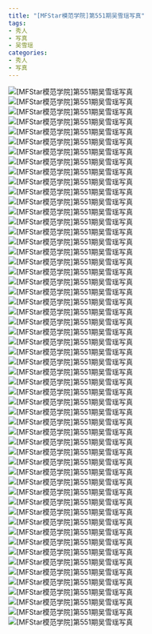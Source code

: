 ```yaml
---
title: "[MFStar模范学院]第551期吴雪瑶写真"
tags: 
- 秀人
- 写真
- 吴雪瑶
categories:
- 秀人
- 写真
---
```


![[MFStar模范学院]第551期吴雪瑶写真](https://img.ilovese.xyz/1734712269087.webp)
![[MFStar模范学院]第551期吴雪瑶写真](https://img.ilovese.xyz/1734712270920.webp)
![[MFStar模范学院]第551期吴雪瑶写真](https://img.ilovese.xyz/1734712272669.webp)
![[MFStar模范学院]第551期吴雪瑶写真](https://img.ilovese.xyz/1734712274755.webp)
![[MFStar模范学院]第551期吴雪瑶写真](https://img.ilovese.xyz/1734712276467.webp)
![[MFStar模范学院]第551期吴雪瑶写真](https://img.ilovese.xyz/1734712278501.webp)
![[MFStar模范学院]第551期吴雪瑶写真](https://img.ilovese.xyz/1734712279994.webp)
![[MFStar模范学院]第551期吴雪瑶写真](https://img.ilovese.xyz/1734712281600.webp)
![[MFStar模范学院]第551期吴雪瑶写真](https://img.ilovese.xyz/1734712283441.webp)
![[MFStar模范学院]第551期吴雪瑶写真](https://img.ilovese.xyz/1734712285059.webp)
![[MFStar模范学院]第551期吴雪瑶写真](https://img.ilovese.xyz/1734712286773.webp)
![[MFStar模范学院]第551期吴雪瑶写真](https://img.ilovese.xyz/1734712288323.webp)
![[MFStar模范学院]第551期吴雪瑶写真](https://img.ilovese.xyz/1734712290253.webp)
![[MFStar模范学院]第551期吴雪瑶写真](https://img.ilovese.xyz/1734712292028.webp)
![[MFStar模范学院]第551期吴雪瑶写真](https://img.ilovese.xyz/1734712293879.webp)
![[MFStar模范学院]第551期吴雪瑶写真](https://img.ilovese.xyz/1734712295598.webp)
![[MFStar模范学院]第551期吴雪瑶写真](https://img.ilovese.xyz/1734712297223.webp)
![[MFStar模范学院]第551期吴雪瑶写真](https://img.ilovese.xyz/1734712298799.webp)
![[MFStar模范学院]第551期吴雪瑶写真](https://img.ilovese.xyz/1734712300391.webp)
![[MFStar模范学院]第551期吴雪瑶写真](https://img.ilovese.xyz/1734712302293.webp)
![[MFStar模范学院]第551期吴雪瑶写真](https://img.ilovese.xyz/1734712303622.webp)
![[MFStar模范学院]第551期吴雪瑶写真](https://img.ilovese.xyz/1734712305018.webp)
![[MFStar模范学院]第551期吴雪瑶写真](https://img.ilovese.xyz/1734712306285.webp)
![[MFStar模范学院]第551期吴雪瑶写真](https://img.ilovese.xyz/1734712307899.webp)
![[MFStar模范学院]第551期吴雪瑶写真](https://img.ilovese.xyz/1734712309714.webp)
![[MFStar模范学院]第551期吴雪瑶写真](https://img.ilovese.xyz/1734712311614.webp)
![[MFStar模范学院]第551期吴雪瑶写真](https://img.ilovese.xyz/1734712313187.webp)
![[MFStar模范学院]第551期吴雪瑶写真](https://img.ilovese.xyz/1734712315047.webp)
![[MFStar模范学院]第551期吴雪瑶写真](https://img.ilovese.xyz/1734712316848.webp)
![[MFStar模范学院]第551期吴雪瑶写真](https://img.ilovese.xyz/1734712318260.webp)
![[MFStar模范学院]第551期吴雪瑶写真](https://img.ilovese.xyz/1734712319781.webp)
![[MFStar模范学院]第551期吴雪瑶写真](https://img.ilovese.xyz/1734712321632.webp)
![[MFStar模范学院]第551期吴雪瑶写真](https://img.ilovese.xyz/1734712323183.webp)
![[MFStar模范学院]第551期吴雪瑶写真](https://img.ilovese.xyz/1734712324737.webp)
![[MFStar模范学院]第551期吴雪瑶写真](https://img.ilovese.xyz/1734712326791.webp)
![[MFStar模范学院]第551期吴雪瑶写真](https://img.ilovese.xyz/1734712328710.webp)
![[MFStar模范学院]第551期吴雪瑶写真](https://img.ilovese.xyz/1734712330561.webp)
![[MFStar模范学院]第551期吴雪瑶写真](https://img.ilovese.xyz/1734712332349.webp)
![[MFStar模范学院]第551期吴雪瑶写真](https://img.ilovese.xyz/1734712333819.webp)
![[MFStar模范学院]第551期吴雪瑶写真](https://img.ilovese.xyz/1734712335666.webp)
![[MFStar模范学院]第551期吴雪瑶写真](https://img.ilovese.xyz/1734712337186.webp)
![[MFStar模范学院]第551期吴雪瑶写真](https://img.ilovese.xyz/1734712339048.webp)
![[MFStar模范学院]第551期吴雪瑶写真](https://img.ilovese.xyz/1734712340506.webp)
![[MFStar模范学院]第551期吴雪瑶写真](https://img.ilovese.xyz/1734712342650.webp)
![[MFStar模范学院]第551期吴雪瑶写真](https://img.ilovese.xyz/1734712344607.webp)
![[MFStar模范学院]第551期吴雪瑶写真](https://img.ilovese.xyz/1734712346460.webp)
![[MFStar模范学院]第551期吴雪瑶写真](https://img.ilovese.xyz/1734712348079.webp)
![[MFStar模范学院]第551期吴雪瑶写真](https://img.ilovese.xyz/1734712349568.webp)
![[MFStar模范学院]第551期吴雪瑶写真](https://img.ilovese.xyz/1734712350890.webp)
![[MFStar模范学院]第551期吴雪瑶写真](https://img.ilovese.xyz/1734712352554.webp)
![[MFStar模范学院]第551期吴雪瑶写真](https://img.ilovese.xyz/1734712354123.webp)
![[MFStar模范学院]第551期吴雪瑶写真](https://img.ilovese.xyz/1734712355895.webp)
![[MFStar模范学院]第551期吴雪瑶写真](https://img.ilovese.xyz/1734712357736.webp)
![[MFStar模范学院]第551期吴雪瑶写真](https://img.ilovese.xyz/1734712359623.webp)
